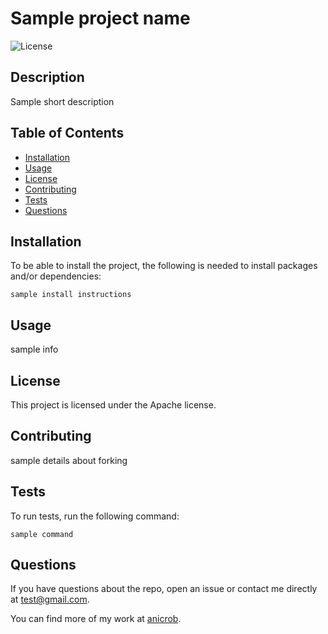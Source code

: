 # Sample project name
![License](https://img.shields.io/badge/License-Apache-blue.svg)

## Description

Sample short description

## Table of Contents
* [Installation](#installation)
* [Usage](#usage)
* [License](#license)
* [Contributing](#contributing)
* [Tests](#tests)
* [Questions](#questions)

## Installation

To be able to install the project, the following is needed to install packages and/or dependencies:
~~~
sample install instructions
~~~

## Usage

sample info

## License
      
This project is licensed under the Apache license.

## Contributing

sample details about forking

## Tests

To run tests, run the following command:
~~~
sample command
~~~

## Questions

If you have questions about the repo, open an issue or contact me directly at test@gmail.com. 

You can find more of my work at [anicrob](https://github.com/anicrob).
